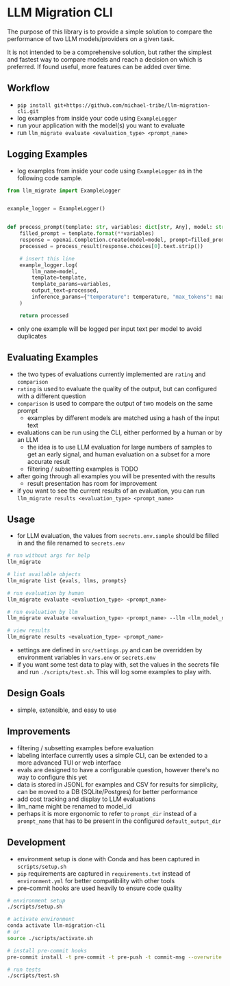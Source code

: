 # LLM Migration CLI

The purpose of this library is to provide a simple solution to compare the performance of two LLM models/providers on a given task.

It is not intended to be a comprehensive solution, but rather the simplest and fastest way to compare models and reach a decision on which is preferred. If found useful, more features can be added over time.

## Workflow

- `pip install git+https://github.com/michael-tribe/llm-migration-cli.git`
- log examples from inside your code using `ExampleLogger`
- run your application with the model(s) you want to evaluate
- run `llm_migrate evaluate <evaluation_type> <prompt_name>`


## Logging Examples

- log examples from inside your code using `ExampleLogger` as in the following code sample.
```python
from llm_migrate import ExampleLogger


example_logger = ExampleLogger()


def process_prompt(template: str, variables: dict[str, Any], model: str) -> str:
    filled_prompt = template.format(**variables)
    response = openai.Completion.create(model=model, prompt=filled_prompt)
    processed = process_result(response.choices[0].text.strip())

    # insert this line
    example_logger.log(
        llm_name=model,
        template=template,
        template_params=variables,
        output_text=processed,
        inference_params={"temperature": temperature, "max_tokens": max_tokens},
    )

    return processed
```
- only one example will be logged per input text per model to avoid duplicates


## Evaluating Examples

- the two types of evaluations currently implemented are `rating` and `comparison`
- `rating` is used to evaluate the quality of the output, but can configured with a different question
- `comparison` is used to compare the output of two models on the same prompt
  - examples by different models are matched using a hash of the input text
- evaluations can be run using the CLI, either performed by a human or by an LLM
  - the idea is to use LLM evaluation for large numbers of samples to get an early signal, and human evaluation on a subset for a more accurate result
  - filtering / subsetting examples is TODO
- after going through all examples you will be presented with the results
  - result presentation has room for improvement
- if you want to see the current results of an evaluation, you can run `llm_migrate results <evaluation_type> <prompt_name>`


## Usage

- for LLM evaluation, the values from `secrets.env.sample` should be filled in and the file renamed to `secrets.env`

```bash
# run without args for help
llm_migrate

# list available objects
llm_migrate list {evals, llms, prompts}

# run evaluation by human
llm_migrate evaluate <evaluation_type> <prompt_name>

# run evaluation by llm
llm_migrate evaluate <evaluation_type> <prompt_name> --llm <llm_model_name>

# view results
llm_migrate results <evaluation_type> <prompt_name>
```

- settings are defined in `src/settings.py` and can be overridden by environment variables in `vars.env` or `secrets.env`
- if you want some test data to play with, set the values in the secrets file and run `./scripts/test.sh`. This will log some examples to play with.


## Design Goals

- simple, extensible, and easy to use


## Improvements

- filtering / subsetting examples before evaluation
- labeling interface currently uses a simple CLI, can be extended to a more advanced TUI or web interface
- evals are designed to have a configurable question, however there's no way to configure this yet
- data is stored in JSONL for examples and CSV for results for simplicity, can be moved to a DB (SQLite/Postgres) for better performance
- add cost tracking and display to LLM evaluations
- llm_name might be renamed to model_id
- perhaps it is more ergonomic to refer to `prompt_dir` instead of a `prompt_name` that has to be present in the configured `default_output_dir`


## Development

- environment setup is done with Conda and has been captured in `scripts/setup.sh`
- `pip` requirements are captured in `requirements.txt` instead of `environment.yml` for better compatibility with other tools
- pre-commit hooks are used heavily to ensure code quality

```bash
# environment setup
./scripts/setup.sh

# activate environment
conda activate llm-migration-cli
# or
source ./scripts/activate.sh

# install pre-commit hooks
pre-commit install -t pre-commit -t pre-push -t commit-msg --overwrite

# run tests
./scripts/test.sh
```

